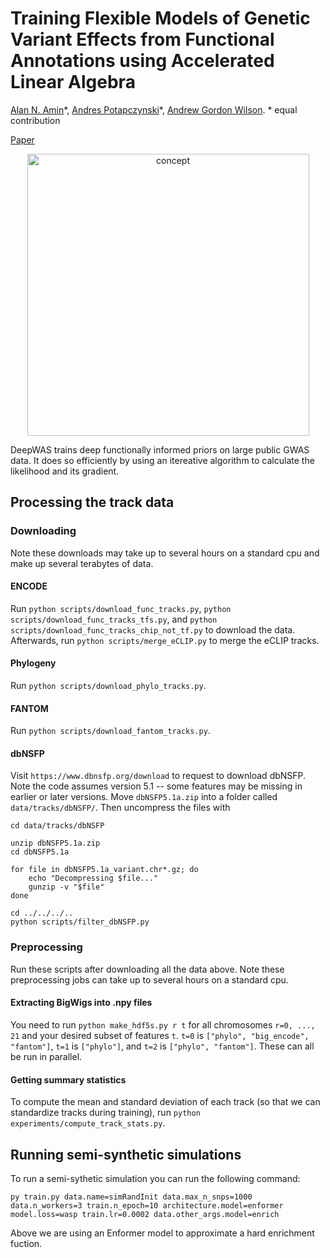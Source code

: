 # Training Flexible Models of Genetic Variant Effects from Functional Annotations using Accelerated Linear Algebra



[Alan N. Amin](https://alannawzadamin.github.io)\*, [Andres Potapczynski](https://www.andpotap.com)\*, [Andrew Gordon Wilson](https://cims.nyu.edu/~andrewgw/). * equal contribution

[Paper](https://openreview.net/pdf?id=oOtdWiLb1e)

<p align="center">
  <img width="451" alt="concept" src="https://github.com/user-attachments/assets/35e4c0d7-4ae1-4cc3-aa31-98e53f6d1263" />
</p>

DeepWAS trains deep functionally informed priors on large public GWAS data. It does so efficiently by using an itereative algorithm to calculate the likelihood and its gradient.

## Processing the track data

### Downloading

Note these downloads may take up to several hours on a standard cpu and make up several terabytes of data.

#### ENCODE

Run ```python scripts/download_func_tracks.py```, ```python scripts/download_func_tracks_tfs.py```, and ```python scripts/download_func_tracks_chip_not_tf.py``` to download the data.
Afterwards, run ```python scripts/merge_eCLIP.py``` to merge the eCLIP tracks.

#### Phylogeny

Run ```python scripts/download_phylo_tracks.py```.

#### FANTOM

Run ```python scripts/download_fantom_tracks.py```.

#### dbNSFP

Visit ```https://www.dbnsfp.org/download``` to request to download dbNSFP.
Note the code assumes version 5.1 -- some features may be missing in earlier or later versions.
Move ```dbNSFP5.1a.zip``` into a folder called ```data/tracks/dbNSFP/```.
Then uncompress the files with

```
cd data/tracks/dbNSFP

unzip dbNSFP5.1a.zip
cd dbNSFP5.1a

for file in dbNSFP5.1a_variant.chr*.gz; do
    echo "Decompressing $file..."
    gunzip -v "$file"
done

cd ../../../..
python scripts/filter_dbNSFP.py
```

### Preprocessing

Run these scripts after downloading all the data above.
Note these preprocessing jobs can take up to several hours on a standard cpu.

#### Extracting BigWigs into .npy files

You need to run ```python make_hdf5s.py r t``` for all chromosomes ```r=0, ..., 21``` and your desired subset of features ```t```.
```t=0``` is ```["phylo", "big_encode", "fantom"]```, ```t=1``` is ```["phylo"]```, and ```t=2``` is ```["phylo", "fantom"]```.
These can all be run in parallel.

#### Getting summary statistics

To compute the mean and standard deviation of each track (so that we can standardize tracks during training), run ```python experiments/compute_track_stats.py```.

## Running semi-synthetic simulations
To run a semi-sythetic simulation you can run the following command:
```shell
py train.py data.name=simRandInit data.max_n_snps=1000 data.n_workers=3 train.n_epoch=10 architecture.model=enformer model.loss=wasp train.lr=0.0002 data.other_args.model=enrich
```
Above we are using an Enformer model to approximate a hard enrichment fuction.
